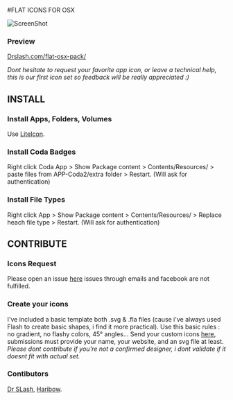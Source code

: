 #FLAT ICONS FOR OSX

![ScreenShot](http://drslash.com/wp-content/uploads/2014/07/SLASHOS.jpg)

### Preview
[Drslash.com/flat-osx-pack/](http://drslash.com/flat-osx-pack/)

*Dont hesitate to request your favorite app icon, or leave a technical help, this is our first icon set so feedback will be really appreciated :)*

## INSTALL

### Install Apps, Folders, Volumes
Use [LiteIcon](http://www.freemacsoft.net/liteicon/).

### Install Coda Badges
Right click Coda App > Show Package content > Contents/Resources/ > paste files from APP-Coda2/extra folder > Restart. (Will ask for authentication)

### Install File Types
Right click App > Show Package content >  Contents/Resources/ > Replace heach file type > Restart. (Will ask for authentication)


## CONTRIBUTE

### Icons Request
Please open an issue [here](https://github.com/dr-slash/icons-flat-osx/issues) 
issues through emails and facebook are not fulfilled.

### Create your icons
I've included a basic template both .svg & .fla files (cause i've always used Flash to create basic shapes, i find it more practical). 
Use this basic rules : no gradient, no flashy colors, 45° angles...
Send your custom icons [here](https://github.com/dr-slash/icons-flat-osx/issues/42), submissions must provide your name, your website, and an svg file at least.
*Please dont contribute if you're not a confirmed designer, i dont validate if it doesnt fit with actual set.*

### Contibutors
[Dr SLash](http://drslash.com/), [Haribow](http://oneharibow.tumblr.com/).
